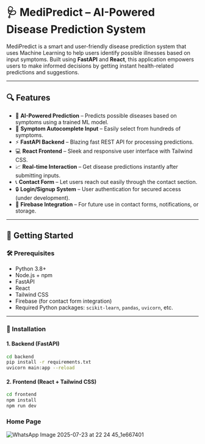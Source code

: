 # 🩺 MediPredict – AI-Powered Disease Prediction System

MediPredict is a smart and user-friendly disease prediction system that uses Machine Learning to help users identify possible illnesses based on input symptoms. Built using **FastAPI** and **React**, this application empowers users to make informed decisions by getting instant health-related predictions and suggestions.

---

## 🔍 Features

- 🧠 **AI-Powered Prediction** – Predicts possible diseases based on symptoms using a trained ML model.
- 🎯 **Symptom Autocomplete Input** – Easily select from hundreds of symptoms.
- ⚡ **FastAPI Backend** – Blazing fast REST API for processing predictions.
- 💻 **React Frontend** – Sleek and responsive user interface with Tailwind CSS.
- 📈 **Real-time Interaction** – Get disease predictions instantly after submitting inputs.
- 📞 **Contact Form** – Let users reach out easily through the contact section.
- 🔒 **Login/Signup System** – User authentication for secured access (under development).
- 📁 **Firebase Integration** – For future use in contact forms, notifications, or storage.

---

## 🚀 Getting Started

### 🛠️ Prerequisites

- Python 3.8+
- Node.js + npm
- FastAPI
- React
- Tailwind CSS
- Firebase (for contact form integration)
- Required Python packages: `scikit-learn`, `pandas`, `uvicorn`, etc.

---

### 🔧 Installation

#### 1. Backend (FastAPI)

```bash
cd backend
pip install -r requirements.txt
uvicorn main:app --reload
```
#### 2. Frontend (React + Tailwind CSS)

```bash
cd frontend
npm install
npm run dev
```

### Home Page
![WhatsApp Image 2025-07-23 at 22 24 45_1e667401](https://github.com/user-attachments/assets/2d2d632e-5245-4851-85ac-8235e72a2e67)
